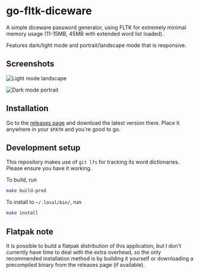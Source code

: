 # go-fltk-diceware

A simple diceware password generator, using FLTK for extremely minimal memory usage (11-15MB, 45MB with extended word list loaded).

Features dark/light mode and portrait/landscape mode that is responsive.

## Screenshots

![Light mode landscape](./docs/light-landscape.png)

![Dark mode portrait](./docs/dark-portrait.png)

## Installation

Go to the [releases page](https://github.com/charles-m-knox/go-fltk-diceware/releases) and download the latest version there. Place it anywhere in your `$PATH` and you're good to go.

## Development setup

This repository makes use of `git lfs` for tracking its word dictionaries. Please ensure you have it working.

To build, run

```bash
make build-prod
```

To install to `~/.local/bin/`, run

```bash
make install
```

## Flatpak note

It is possible to build a flatpak distribution of this application, but I don't currently have time to deal with the extra overhead, so the only recommended installation method is by building it yourself or downloading a precompiled binary from the releases page (if available).
